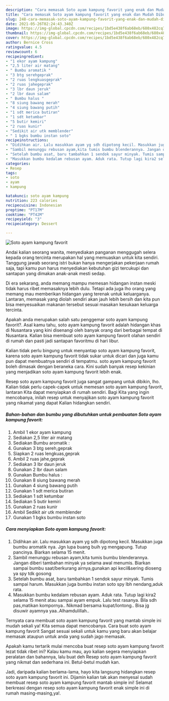 ```yaml
---
description: "Cara memasak Soto ayam kampung favorit yang enak dan Mudah Dibuat"
title: "Cara memasak Soto ayam kampung favorit yang enak dan Mudah Dibuat"
slug: 248-cara-memasak-soto-ayam-kampung-favorit-yang-enak-dan-mudah-dibuat
date: 2021-05-26T02:24:43.340Z
image: https://img-global.cpcdn.com/recipes/1bd5e438f6ab68eb/680x482cq70/soto-ayam-kampung-favorit-foto-resep-utama.jpg
thumbnail: https://img-global.cpcdn.com/recipes/1bd5e438f6ab68eb/680x482cq70/soto-ayam-kampung-favorit-foto-resep-utama.jpg
cover: https://img-global.cpcdn.com/recipes/1bd5e438f6ab68eb/680x482cq70/soto-ayam-kampung-favorit-foto-resep-utama.jpg
author: Bernice Cross
ratingvalue: 4.5
reviewcount: 6
recipeingredient:
- "1 ekor ayam kampung"
- "2,5 liter air matang"
- " Bumbu aromatik "
- "3 btg serehgeprak"
- "2 ruas lengkuasgeprak"
- "2 ruas jahegeprak"
- "3 lbr daun jeruk"
- "2 lbr daun salam"
- " Bumbu halus "
- "8 siung bawang merah"
- "4 siung bawang putih"
- "1 sdt merica butiran"
- "1 sdt ketumbar"
- "5 butir kemiri"
- "2 ruas kunir"
- "Sedikit air utk memblender"
- " 1 bgks bumbu instan soto"
recipeinstructions:
- "Didihkan air. Lalu masukkan ayam yg sdh dipotong kecil. Masukkan juga bumbu aromatik nya. Jgn lupa buang buih yg mengapung. Tutup pancinya. Biarkan selama 15 menit."
- "Sambil menunggu rebusan ayam,kita tumis bumbu blenderannya. Jangan diberi tambahan minyak ya selama awal menumis. Biarkan sampai bumbu saat/berkurang airnya,gunakan api kecil&amp;sering dioseng ya spy tdk gosong"
- "Setelah bumbu asat, baru tambahkan 1 sendok sayur minyak. Tumis sampai harum. Masukkan juga bumbu instan soto spy lbh nendang,aduk rata."
- "Masukkan bumbu kedalam rebusan ayam. Aduk rata. Tutup lagi kira2 selama 15 menit atau sampai ayam empuk. Lalu test rasanya. Bila sdh pas,matikan kompornya.. Nikmad bersama kupat/lontong.. Bisa jg disuwir ayamnya yaa..Alhamdulillah.."
categories:
- Resep
tags:
- soto
- ayam
- kampung

katakunci: soto ayam kampung 
nutrition: 223 calories
recipecuisine: Indonesian
preptime: "PT17M"
cooktime: "PT42M"
recipeyield: "3"
recipecategory: Dessert

---
```



![Soto ayam kampung favorit](https://img-global.cpcdn.com/recipes/1bd5e438f6ab68eb/680x482cq70/soto-ayam-kampung-favorit-foto-resep-utama.jpg)

Andai kalian seorang wanita, menyediakan panganan menggugah selera kepada orang tercinta merupakan hal yang memuaskan untuk kita sendiri. Tanggung jawab seorang istri bukan hanya mengerjakan pekerjaan rumah saja, tapi kamu pun harus menyediakan kebutuhan gizi tercukupi dan santapan yang dimakan anak-anak mesti sedap.

Di era  sekarang, anda memang mampu memesan hidangan instan meski tidak harus ribet memasaknya lebih dulu. Tetapi ada juga lho orang yang memang mau memberikan hidangan yang terenak untuk keluarganya. Lantaran, memasak yang diolah sendiri akan jauh lebih bersih dan kita pun bisa menyesuaikan makanan tersebut sesuai masakan kesukaan keluarga tercinta. 



Apakah anda merupakan salah satu penggemar soto ayam kampung favorit?. Asal kamu tahu, soto ayam kampung favorit adalah hidangan khas di Nusantara yang kini disenangi oleh banyak orang dari berbagai tempat di Nusantara. Kalian bisa membuat soto ayam kampung favorit olahan sendiri di rumah dan pasti jadi santapan favoritmu di hari libur.

Kalian tidak perlu bingung untuk menyantap soto ayam kampung favorit, karena soto ayam kampung favorit tidak sukar untuk dicari dan juga kamu pun dapat membuatnya sendiri di tempatmu. soto ayam kampung favorit boleh dimasak dengan beraneka cara. Kini sudah banyak resep kekinian yang menjadikan soto ayam kampung favorit lebih enak.

Resep soto ayam kampung favorit juga sangat gampang untuk dibikin, lho. Kalian tidak perlu capek-capek untuk memesan soto ayam kampung favorit, lantaran Kita dapat menyiapkan di rumah sendiri. Bagi Kita yang ingin mencobanya, inilah resep untuk menyajikan soto ayam kampung favorit yang nikamat yang dapat Kalian hidangkan sendiri.

<!--inarticleads1-->

##### Bahan-bahan dan bumbu yang dibutuhkan untuk pembuatan Soto ayam kampung favorit:

1. Ambil 1 ekor ayam kampung
1. Sediakan 2,5 liter air matang
1. Sediakan  Bumbu aromatik :
1. Gunakan 3 btg sereh,geprak
1. Siapkan 2 ruas lengkuas,geprak
1. Ambil 2 ruas jahe,geprak
1. Sediakan 3 lbr daun jeruk
1. Gunakan 2 lbr daun salam
1. Gunakan  Bumbu halus :
1. Gunakan 8 siung bawang merah
1. Gunakan 4 siung bawang putih
1. Gunakan 1 sdt merica butiran
1. Sediakan 1 sdt ketumbar
1. Sediakan 5 butir kemiri
1. Gunakan 2 ruas kunir
1. Ambil Sedikit air utk memblender
1. Gunakan  1 bgks bumbu instan soto




<!--inarticleads2-->

##### Cara menyiapkan Soto ayam kampung favorit:

1. Didihkan air. Lalu masukkan ayam yg sdh dipotong kecil. Masukkan juga bumbu aromatik nya. Jgn lupa buang buih yg mengapung. Tutup pancinya. Biarkan selama 15 menit.
1. Sambil menunggu rebusan ayam,kita tumis bumbu blenderannya. Jangan diberi tambahan minyak ya selama awal menumis. Biarkan sampai bumbu saat/berkurang airnya,gunakan api kecil&amp;sering dioseng ya spy tdk gosong
1. Setelah bumbu asat, baru tambahkan 1 sendok sayur minyak. Tumis sampai harum. Masukkan juga bumbu instan soto spy lbh nendang,aduk rata.
1. Masukkan bumbu kedalam rebusan ayam. Aduk rata. Tutup lagi kira2 selama 15 menit atau sampai ayam empuk. Lalu test rasanya. Bila sdh pas,matikan kompornya.. Nikmad bersama kupat/lontong.. Bisa jg disuwir ayamnya yaa..Alhamdulillah..




Ternyata cara membuat soto ayam kampung favorit yang mantab simple ini mudah sekali ya! Kita semua dapat mencobanya. Cara buat soto ayam kampung favorit Sangat sesuai sekali untuk kamu yang baru akan belajar memasak ataupun untuk anda yang sudah jago memasak.

Apakah kamu tertarik mulai mencoba buat resep soto ayam kampung favorit lezat tidak ribet ini? Kalau kamu mau, ayo kalian segera menyiapkan peralatan dan bahannya, lalu buat deh Resep soto ayam kampung favorit yang nikmat dan sederhana ini. Betul-betul mudah kan. 

Jadi, daripada kalian berlama-lama, hayo kita langsung hidangkan resep soto ayam kampung favorit ini. Dijamin kalian tak akan menyesal sudah membuat resep soto ayam kampung favorit mantab simple ini! Selamat berkreasi dengan resep soto ayam kampung favorit enak simple ini di rumah masing-masing,ya!.

